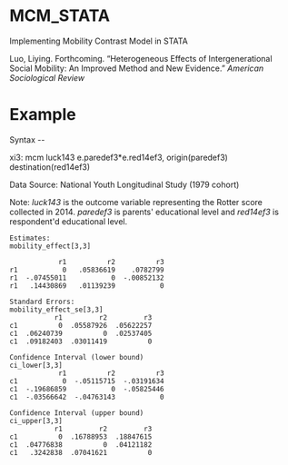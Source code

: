 # MCM_STATA
Implementing Mobility Contrast Model in STATA

Luo, Liying. Forthcoming. “Heterogeneous Effects of Intergenerational Social Mobility: An Improved Method and New Evidence.” *American Sociological Review*

# Example
Syntax --

xi3: mcm luck143 e.paredef3\*e.red14ef3, origin(paredef3) destination(red14ef3)

Data Source: National Youth Longitudinal Study (1979 cohort)

Note: *luck143* is the outcome variable representing the Rotter score collected in 2014. *paredef3* is parents' educational level and *red14ef3* is respondent'd educational level.

```text
Estimates:
mobility_effect[3,3]

            r1          r2          r3 
r1           0   .05836619    .0782799
r1  -.07455011           0  -.00852132
r1   .14430869   .01139239           0

Standard Errors: 
mobility_effect_se[3,3]
           r1         r2         r3
c1          0  .05587926  .05622257
c1  .06240739          0  .02537405
c1  .09182403  .03011419          0

Confidence Interval (lower bound)
ci_lower[3,3]
            r1          r2          r3
c1           0  -.05115715  -.03191634
c1  -.19686859           0  -.05825446
c1  -.03566642  -.04763143           0

Confidence Interval (upper bound)
ci_upper[3,3]
           r1         r2         r3
c1          0  .16788953  .18847615
c1  .04776838          0  .04121182
c1   .3242838  .07041621          0
```
